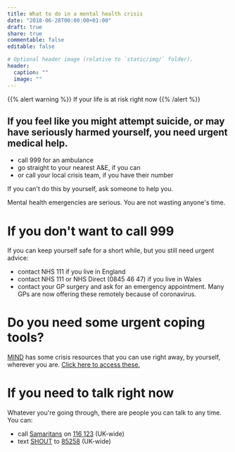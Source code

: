 ```yaml
---
title: What to do in a mental health crisis
date: "2018-06-28T00:00:00+01:00"
draft: true
share: true
commentable: false
editable: false

# Optional header image (relative to `static/img/` folder).
header:
  caption: ""
  image: ""
---
```


{{% alert warning %}}
If your life is at risk right now
{{% /alert %}}

## If you feel like you might attempt suicide, or may have seriously harmed yourself, you need urgent medical help.

- call 999 for an ambulance
- go straight to your nearest A&E, if you can
- or call your local crisis team, if you have their number

If you can't do this by yourself, ask someone to help you.

Mental health emergencies are serious. You are not wasting anyone's time.

# If you don't want to call 999

If you can keep yourself safe for a short while, but you still need urgent advice:

- contact NHS 111 if you live in England
- contact NHS 111 or NHS Direct (0845 46 47) if you live in Wales
- contact your GP surgery and ask for an emergency appointment. Many GPs are now offering these remotely because of coronavirus.

# Do you need some urgent coping tools?

[MIND](https://www.mind.org.uk/need-urgent-help/) has some crisis resources that you can use right away, by yourself, wherever you are.
[Click here to access these.](https://www.mind.org.uk/need-urgent-help/)

# If you need to talk right now

Whatever you're going through, there are people you can talk to any time. You can:

- call [Samaritans](https://www.samaritans.org/how-we-can-help/contact-samaritan/) on [116 123](tel:116123) (UK-wide)
- text [SHOUT](https://www.giveusashout.org/) to [85258](sms:85258) (UK-wide)
